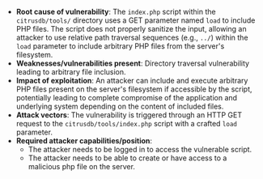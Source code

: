 - **Root cause of vulnerability**: The `index.php` script within the `citrusdb/tools/` directory uses a GET parameter named `load` to include PHP files. The script does not properly sanitize the input, allowing an attacker to use relative path traversal sequences (e.g., `../`) within the `load` parameter to include arbitrary PHP files from the server's filesystem.
- **Weaknesses/vulnerabilities present**: Directory traversal vulnerability leading to arbitrary file inclusion.
- **Impact of exploitation**: An attacker can include and execute arbitrary PHP files present on the server's filesystem if accessible by the script, potentially leading to complete compromise of the application and underlying system depending on the content of included files.
- **Attack vectors**: The vulnerability is triggered through an HTTP GET request to the `citrusdb/tools/index.php` script with a crafted `load` parameter.
- **Required attacker capabilities/position**:
    - The attacker needs to be logged in to access the vulnerable script.
    - The attacker needs to be able to create or have access to a malicious php file on the server.
